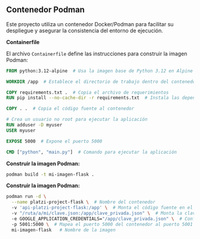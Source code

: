 ## Contenedor Podman

Este proyecto utiliza un contenedor Docker/Podman para facilitar su despliegue y asegurar la consistencia del entorno de ejecución. 

**Containerfile**

El archivo `Containerfile` define las instrucciones para construir la imagen Podman:

```dockerfile
FROM python:3.12-alpine  # Usa la imagen base de Python 3.12 en Alpine Linux

WORKDIR /app  # Establece el directorio de trabajo dentro del contenedor

COPY requirements.txt .  # Copia el archivo de requerimientos
RUN pip install --no-cache-dir -r requirements.txt  # Instala las dependencias

COPY . .  # Copia el código fuente al contenedor

# Crea un usuario no root para ejecutar la aplicación
RUN adduser -D myuser 
USER myuser

EXPOSE 5000  # Expone el puerto 5000

CMD ["python", "main.py"]  # Comando para ejecutar la aplicación
```

**Construir la imagen Podman:**

```bash
podman build -t mi-imagen-flask .
```

**Construir la imagen Podman:**

```bash
podman run -d \
  --name platzi-project-flask \  # Nombre del contenedor
  -v 'api-platzi-project-flask:/app' \  # Monta el código fuente en el contenedor
  -v "/ruta/a/mi/clave.json:/app/clave_privada.json" \  # Monta la clave privada (¡recuerda reemplazar la ruta!)
  -e GOOGLE_APPLICATION_CREDENTIALS="/app/clave_privada.json" \  # Configura la variable de entorno para la clave privada
  -p 5001:5000 \  # Mapea el puerto 5000 del contenedor al puerto 5001 del host
  mi-imagen-flask   # Nombre de la imagen
  ```